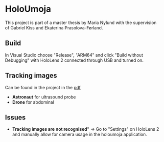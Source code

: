 # HoloUmoja
This project is part of a master thesis by Maria Nylund with the supervision of Gabriel Kiss and Ekaterina Prasolova-Førland.

## Build
In Visual Studio choose "Release", "ARM64" and click "Build without Debugging" with HoloLens 2 connected through USB and turned on.

## Tracking images
Can be found in the project in the
[pdf](Assets/Editor/Vuforia/ForPrint/ImageTargets/target_images_USLetter.pdf)


- **Astronaut** for ultrasound probe
- **Drone** for abdominal

## Issues
- **Tracking images are not recognised"** => Go to "Settings" on HoloLens 2 and manually allow for camera usage in the holoumoja application.

